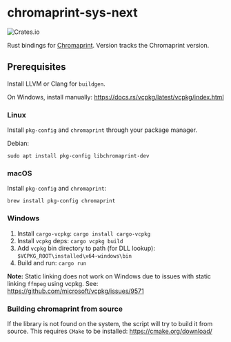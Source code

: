 # chromaprint-sys-next

![Crates.io](https://img.shields.io/crates/v/chromaprint-sys-next)

Rust bindings for [Chromaprint](https://github.com/acoustid/chromaprint). Version tracks the Chromaprint version.

## Prerequisites

Install LLVM or Clang for `buildgen`.

On Windows, install manually: https://docs.rs/vcpkg/latest/vcpkg/index.html

### Linux

Install `pkg-config` and `chromaprint` through your package manager.

Debian:

```
sudo apt install pkg-config libchromaprint-dev
```

### macOS

Install `pkg-config` and `chromaprint`:

```
brew install pkg-config chromaprint
```

### Windows

1. Install `cargo-vcpkg`: `cargo install cargo-vcpkg`
2. Install `vcpkg` deps: `cargo vcpkg build`
3. Add `vcpkg` bin directory to path (for DLL lookup): `$VCPKG_ROOT\installed\x64-windows\bin`
4. Build and run: `cargo run`

**Note:** Static linking does not work on Windows due to issues with static linking `ffmpeg` using vcpkg. See: https://github.com/microsoft/vcpkg/issues/9571

### Building chromaprint from source

If the library is not found on the system, the script will try to build it from source. This requires `CMake` to be installed: https://cmake.org/download/

